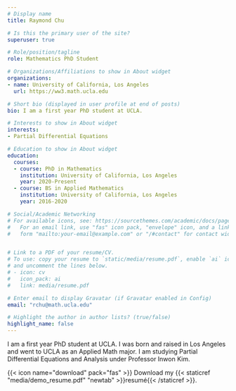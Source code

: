 ```yaml
---
# Display name
title: Raymond Chu

# Is this the primary user of the site?
superuser: true

# Role/position/tagline
role: Mathematics PhD Student

# Organizations/Affiliations to show in About widget
organizations:
- name: University of California, Los Angeles
  url: https://ww3.math.ucla.edu

# Short bio (displayed in user profile at end of posts)
bio: I am a first year PhD student at UCLA.

# Interests to show in About widget
interests:
- Partial Differential Equations

# Education to show in About widget
education:
  courses:
  - course: PhD in Mathematics
    institution: University of California, Los Angeles
    year: 2020-Present
  - course: BS in Applied Mathematics
    institution: University of California, Los Angeles
    year: 2016-2020

# Social/Academic Networking
# For available icons, see: https://sourcethemes.com/academic/docs/page-builder/#icons
#   For an email link, use "fas" icon pack, "envelope" icon, and a link in the
#   form "mailto:your-email@example.com" or "/#contact" for contact widget.


# Link to a PDF of your resume/CV.
# To use: copy your resume to `static/media/resume.pdf`, enable `ai` icons in `params.toml`, 
# and uncomment the lines below.
# - icon: cv
#   icon_pack: ai
#   link: media/resume.pdf

# Enter email to display Gravatar (if Gravatar enabled in Config)
email: "rchu@math.ucla.edu"

# Highlight the author in author lists? (true/false)
highlight_name: false
---
```


I am a first year PhD student at UCLA. I was born and raised in Los Angeles and went to UCLA as an Applied Math major. I am studying Partial Differential Equations and Analysis under Professor Inwon Kim.

{{< icon name="download" pack="fas" >}} Download my {{< staticref "media/demo_resume.pdf" "newtab" >}}resumé{{< /staticref >}}.
